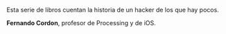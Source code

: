 Esta serie de libros cuentan la historia de un hacker de los que hay pocos.


**Fernando Cordon**, profesor de Processing y de iOS.

